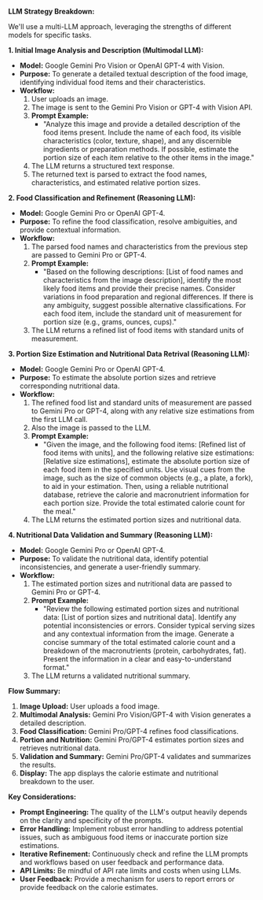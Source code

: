 **LLM Strategy Breakdown:**

We'll use a multi-LLM approach, leveraging the strengths of different models for specific tasks.

**1. Initial Image Analysis and Description (Multimodal LLM):**

- **Model:** Google Gemini Pro Vision or OpenAI GPT-4 with Vision.
- **Purpose:** To generate a detailed textual description of the food image, identifying individual food items and their characteristics.
- **Workflow:**
  1.  User uploads an image.
  2.  The image is sent to the Gemini Pro Vision or GPT-4 with Vision API.
  3.  **Prompt Example:**
      - "Analyze this image and provide a detailed description of the food items present. Include the name of each food, its visible characteristics (color, texture, shape), and any discernible ingredients or preparation methods. If possible, estimate the portion size of each item relative to the other items in the image."
  4.  The LLM returns a structured text response.
  5.  The returned text is parsed to extract the food names, characteristics, and estimated relative portion sizes.

**2. Food Classification and Refinement (Reasoning LLM):**

- **Model:** Google Gemini Pro or OpenAI GPT-4.
- **Purpose:** To refine the food classification, resolve ambiguities, and provide contextual information.
- **Workflow:**
  1.  The parsed food names and characteristics from the previous step are passed to Gemini Pro or GPT-4.
  2.  **Prompt Example:**
      - "Based on the following descriptions: [List of food names and characteristics from the image description], identify the most likely food items and provide their precise names. Consider variations in food preparation and regional differences. If there is any ambiguity, suggest possible alternative classifications. For each food item, include the standard unit of measurement for portion size (e.g., grams, ounces, cups)."
  3.  The LLM returns a refined list of food items with standard units of measurement.

**3. Portion Size Estimation and Nutritional Data Retrival (Reasoning LLM):**

- **Model:** Google Gemini Pro or OpenAI GPT-4.
- **Purpose:** To estimate the absolute portion sizes and retrieve corresponding nutritional data.
- **Workflow:**
  1.  The refined food list and standard units of measurement are passed to Gemini Pro or GPT-4, along with any relative size estimations from the first LLM call.
  2.  Also the image is passed to the LLM.
  3.  **Prompt Example:**
      - "Given the image, and the following food items: [Refined list of food items with units], and the following relative size estimations: [Relative size estimations], estimate the absolute portion size of each food item in the specified units. Use visual cues from the image, such as the size of common objects (e.g., a plate, a fork), to aid in your estimation. Then, using a reliable nutritional database, retrieve the calorie and macronutrient information for each portion size. Provide the total estimated calorie count for the meal."
  4.  The LLM returns the estimated portion sizes and nutritional data.

**4. Nutritional Data Validation and Summary (Reasoning LLM):**

- **Model:** Google Gemini Pro or OpenAI GPT-4.
- **Purpose:** To validate the nutritional data, identify potential inconsistencies, and generate a user-friendly summary.
- **Workflow:**
  1.  The estimated portion sizes and nutritional data are passed to Gemini Pro or GPT-4.
  2.  **Prompt Example:**
      - "Review the following estimated portion sizes and nutritional data: [List of portion sizes and nutritional data]. Identify any potential inconsistencies or errors. Consider typical serving sizes and any contextual information from the image. Generate a concise summary of the total estimated calorie count and a breakdown of the macronutrients (protein, carbohydrates, fat). Present the information in a clear and easy-to-understand format."
  3.  The LLM returns a validated nutritional summary.

**Flow Summary:**

1.  **Image Upload:** User uploads a food image.
2.  **Multimodal Analysis:** Gemini Pro Vision/GPT-4 with Vision generates a detailed description.
3.  **Food Classification:** Gemini Pro/GPT-4 refines food classifications.
4.  **Portion and Nutrition:** Gemini Pro/GPT-4 estimates portion sizes and retrieves nutritional data.
5.  **Validation and Summary:** Gemini Pro/GPT-4 validates and summarizes the results.
6.  **Display:** The app displays the calorie estimate and nutritional breakdown to the user.

**Key Considerations:**

- **Prompt Engineering:** The quality of the LLM's output heavily depends on the clarity and specificity of the prompts.
- **Error Handling:** Implement robust error handling to address potential issues, such as ambiguous food items or inaccurate portion size estimations.
- **Iterative Refinement:** Continuously check and refine the LLM prompts and workflows based on user feedback and performance data.
- **API Limits:** Be mindful of API rate limits and costs when using LLMs.
- **User Feedback:** Provide a mechanism for users to report errors or provide feedback on the calorie estimates.
